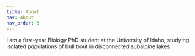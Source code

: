 ```yaml
---
title: About
nav: About
nav_order: 3
---
```


I am a first-year Biology PhD student at the University of Idaho, studying isolated populations of bull trout in disconnected subalpine lakes. 
